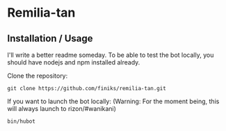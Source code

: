 # Remilia-tan

## Installation / Usage

I'll write a better readme someday.
To be able to test the bot locally, you should have nodejs and npm installed already.

Clone the repository:

    git clone https://github.com/finiks/remilia-tan.git

If you want to launch the bot locally:
(Warning: For the moment being, this will always launch to rizon/#wanikani)

    bin/hubot
